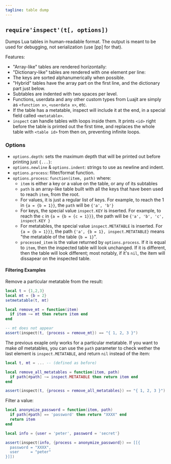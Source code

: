 ```yaml
---
tagline: table dump
---
```


## `require'inspect'(t[, options])`

Dumps Lua tables in human-readable format. The output is meant to be used for debugging, not serialization (use [pp] for that).

Features:

  * "Array-like" tables are rendered horizontally:
  * "Dictionary-like" tables are rendered with one element per line:
  * The keys are sorted alphanumerically when possible.
  * "Hybrid" tables have the array part on the first line, and the dictionary part just below.
  * Subtables are indented with two spaces per level.
  * Functions, userdata and any other custom types from Luajit are simply as `<function x>`, `<userdata x>`, etc.
  * If the table has a metatable, inspect will include it at the end, in a special field called `<metatable>`.
  * `inspect` can handle tables with loops inside them. It prints `<id>` right before the table is printed out the 
  first time, and replaces the whole table with `<table id>` from then on, preventing infinite loops.

### Options

  * `options.depth`: sets the maximum depth that will be printed out before printing just `{...}`:
  * `options.newline` & `options.indent`: strings to use as newline and indent.
  * `options.process`: filter/format function.
  * `options.process`: `function(item, path)` where:
    * `item` is either a key or a value on the table, or any of its subtables
    * `path` is an array-like table built with all the keys that have been used to reach `item`, from the root.
    * For values, it is just a regular list of keys. For example, to reach the 1 in `{a = {b = 1}}`, the `path`
    will be `{'a', 'b'}`
    * For keys, the special value `inspect.KEY` is inserted. For example, to reach the `c` in `{a = {b = {c = 1}}}`,
    the path will be `{'a', 'b', 'c', inspect.KEY }`
    * For metatables, the special value `inspect.METATABLE` is inserted. For `{a = {b = 1}}}`, the path
    `{'a', {b = 1}, inspect.METATABLE}` means "the metatable of the table `{b = 1}`".
    * `processed_item` is the value returned by `options.process`. If it is equal to `item`, then the inspected
    table will look unchanged. If it is different, then the table will look different; most notably, if it's `nil`,
    the item will dissapear on the inspected table.

#### Filtering Examples

Remove a particular metatable from the result:

``` lua
local t = {1,2,3}
local mt = {b = 2}
setmetatable(t, mt)

local remove_mt = function(item)
  if item ~= mt then return item end
end

-- mt does not appear
assert(inspect(t, {process = remove_mt}) == "{ 1, 2, 3 }")
```

The previous exaple only works for a particular metatable. If you want to make *all* metatables, you can use the `path` parameter to check
wether the last element is `inspect.METATABLE`, and return `nil` instead of the item:

``` lua
local t, mt = ... -- (defined as before)

local remove_all_metatables = function(item, path)
  if path[#path] ~= inspect.METATABLE then return item end
end

assert(inspect(t, {process = remove_all_metatables}) == "{ 1, 2, 3 }")
```

Filter a value:

```lua
local anonymize_password = function(item, path)
  if path[#path] == 'password' then return "XXXX" end
  return item
end

local info = {user = 'peter', password = 'secret'}

assert(inspect(info, {process = anonymize_password}) == [[{
  password = "XXXX",
  user     = "peter"
}]])
```
